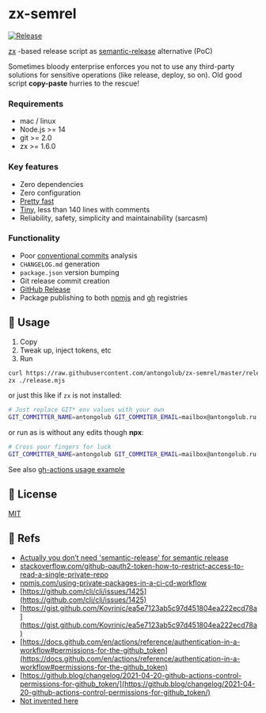 # zx-semrel
[![Release](https://github.com/antongolub/zx-semrel/workflows/Release/badge.svg)](https://github.com/antongolub/zx-semrel/actions)

[zx](https://github.com/google/zx) -based release script as [semantic-release](https://github.com/semantic-release/semantic-release) alternative (PoC)

Sometimes bloody enterprise enforces you not to use any third-party solutions for sensitive operations (like release, deploy, so on).
Old good script **copy-paste** hurries to the rescue!

### Requirements
* mac / linux
* Node.js >= 14
* git >= 2.0
* zx >= 1.6.0

### Key features
* Zero dependencies
* Zero configuration
* [Pretty fast](https://github.com/antongolub/zx-semrel/actions)
* [Tiny](https://github.com/antongolub/zx-semrel/blob/master/release.mjs), less than 140 lines with comments
* Reliability, safety, simplicity and maintainability (sarcasm)

### Functionality
* Poor [conventional commits](https://www.conventionalcommits.org/en/v1.0.0/) analysis
* `CHANGELOG.md` generation
* `package.json` version bumping
* Git release commit creation
* [GitHub Release](https://docs.github.com/en/github/administering-a-repository/releasing-projects-on-github/managing-releases-in-a-repository#creating-a-release)
* Package publishing to both [npmjs](https://registry.npmjs.org) and [gh](http://npm.pkg.github.com) registries

## 🚀 Usage
1. Copy
2. Tweak up, inject tokens, etc
3. Run
```bash
curl https://raw.githubusercontent.com/antongolub/zx-semrel/master/release.mjs > ./release.mjs
zx ./release.mjs
```
or just this like if `zx` is not installed:
```bash
# Just replace GIT* env values with your own
GIT_COMMITTER_NAME=antongolub GIT_COMMITER_EMAIL=mailbox@antongolub.ru GITHUB_TOKEN=token npx zx ./release.mjs
```
or run as is without any edits though **npx**:
```bash
# Cross your fingers for luck
GIT_COMMITTER_NAME=antongolub GIT_COMMITER_EMAIL=mailbox@antongolub.ru GITHUB_TOKEN=token npx zx-semrel
```
See also [gh-actions usage example](https://github.com/antongolub/zx-semrel/blob/master/.github/workflows/release.yml)

## 📄 License
[MIT](https://github.com/antongolub/zx-semrel/blob/master/LICENSE)

## 📎 Refs
* [Actually you don’t need 'semantic-release' for semantic release](https://dev.to/antongolub/you-don-t-need-semantic-release-sometimes-3k6k)
* [stackoverflow.com/github-oauth2-token-how-to-restrict-access-to-read-a-single-private-repo](https://stackoverflow.com/questions/26372417/github-oauth2-token-how-to-restrict-access-to-read-a-single-private-repo)
* [npmjs.com/using-private-packages-in-a-ci-cd-workflow](https://docs.npmjs.com/using-private-packages-in-a-ci-cd-workflow)
* [https://github.com/cli/cli/issues/1425](https://github.com/cli/cli/issues/1425)
* [https://gist.github.com/Kovrinic/ea5e7123ab5c97d451804ea222ecd78a](https://gist.github.com/Kovrinic/ea5e7123ab5c97d451804ea222ecd78a)
* [https://docs.github.com/en/actions/reference/authentication-in-a-workflow#permissions-for-the-github_token](https://docs.github.com/en/actions/reference/authentication-in-a-workflow#permissions-for-the-github_token)
* [https://github.blog/changelog/2021-04-20-github-actions-control-permissions-for-github_token/](https://github.blog/changelog/2021-04-20-github-actions-control-permissions-for-github_token/)
* [Not invented here](https://en.wikipedia.org/wiki/Not_invented_here)
